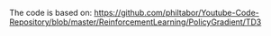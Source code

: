 The code is based on: https://github.com/philtabor/Youtube-Code-Repository/blob/master/ReinforcementLearning/PolicyGradient/TD3

